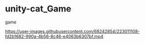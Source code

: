 # unity-cat_Game
game 



https://user-images.githubusercontent.com/68242854/223011108-fd2b1682-990a-4b56-8c46-e4063b6307bf.mp4

